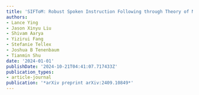 ```yaml
---
title: 'SIFToM: Robust Spoken Instruction Following through Theory of Mind'
authors:
- Lance Ying
- Jason Xinyu Liu
- Shivam Aarya
- Yizirui Fang
- Stefanie Tellex
- Joshua B Tenenbaum
- Tianmin Shu
date: '2024-01-01'
publishDate: '2024-10-21T04:41:07.717433Z'
publication_types:
- article-journal
publication: '*arXiv preprint arXiv:2409.10849*'
---
```

